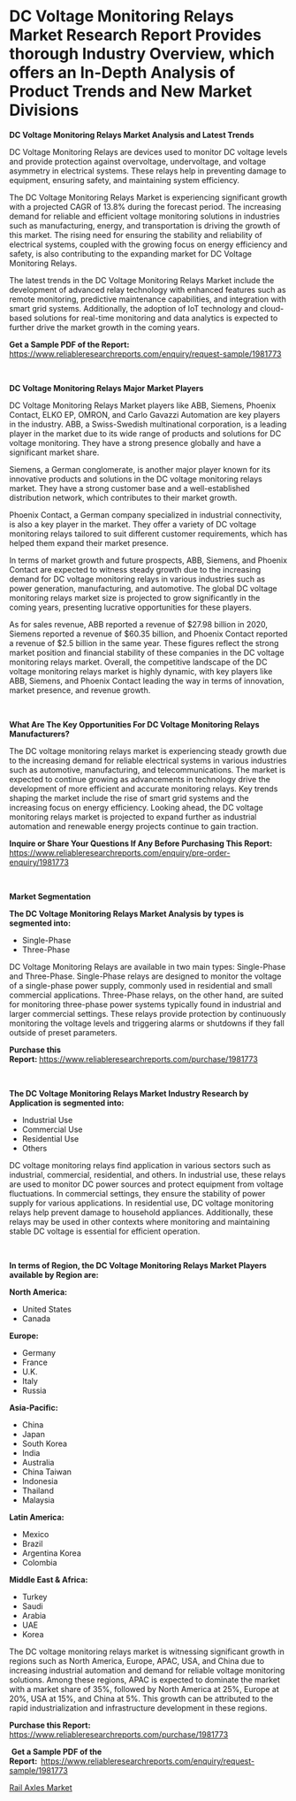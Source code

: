 <p><h1>DC Voltage Monitoring Relays Market Research Report Provides thorough Industry Overview, which offers an In-Depth Analysis of Product Trends and New Market Divisions</h1></p><p><strong>DC Voltage Monitoring Relays Market Analysis and Latest Trends</strong></p>
<p><p>DC Voltage Monitoring Relays are devices used to monitor DC voltage levels and provide protection against overvoltage, undervoltage, and voltage asymmetry in electrical systems. These relays help in preventing damage to equipment, ensuring safety, and maintaining system efficiency. </p><p>The DC Voltage Monitoring Relays Market is experiencing significant growth with a projected CAGR of 13.8% during the forecast period. The increasing demand for reliable and efficient voltage monitoring solutions in industries such as manufacturing, energy, and transportation is driving the growth of this market. The rising need for ensuring the stability and reliability of electrical systems, coupled with the growing focus on energy efficiency and safety, is also contributing to the expanding market for DC Voltage Monitoring Relays.</p><p>The latest trends in the DC Voltage Monitoring Relays Market include the development of advanced relay technology with enhanced features such as remote monitoring, predictive maintenance capabilities, and integration with smart grid systems. Additionally, the adoption of IoT technology and cloud-based solutions for real-time monitoring and data analytics is expected to further drive the market growth in the coming years.</p></p>
<p><strong>Get a Sample PDF of the Report:&nbsp;</strong> <a href="https://www.reliableresearchreports.com/enquiry/request-sample/1981773">https://www.reliableresearchreports.com/enquiry/request-sample/1981773</a></p>
<p>&nbsp;</p>
<p><strong>DC Voltage Monitoring Relays Major Market Players</strong></p>
<p><p>DC Voltage Monitoring Relays Market players like ABB, Siemens, Phoenix Contact, ELKO EP, OMRON, and Carlo Gavazzi Automation are key players in the industry. ABB, a Swiss-Swedish multinational corporation, is a leading player in the market due to its wide range of products and solutions for DC voltage monitoring. They have a strong presence globally and have a significant market share.</p><p>Siemens, a German conglomerate, is another major player known for its innovative products and solutions in the DC voltage monitoring relays market. They have a strong customer base and a well-established distribution network, which contributes to their market growth.</p><p>Phoenix Contact, a German company specialized in industrial connectivity, is also a key player in the market. They offer a variety of DC voltage monitoring relays tailored to suit different customer requirements, which has helped them expand their market presence.</p><p>In terms of market growth and future prospects, ABB, Siemens, and Phoenix Contact are expected to witness steady growth due to the increasing demand for DC voltage monitoring relays in various industries such as power generation, manufacturing, and automotive. The global DC voltage monitoring relays market size is projected to grow significantly in the coming years, presenting lucrative opportunities for these players.</p><p>As for sales revenue, ABB reported a revenue of $27.98 billion in 2020, Siemens reported a revenue of $60.35 billion, and Phoenix Contact reported a revenue of $2.5 billion in the same year. These figures reflect the strong market position and financial stability of these companies in the DC voltage monitoring relays market. Overall, the competitive landscape of the DC voltage monitoring relays market is highly dynamic, with key players like ABB, Siemens, and Phoenix Contact leading the way in terms of innovation, market presence, and revenue growth.</p></p>
<p>&nbsp;</p>
<p><strong>What Are The Key Opportunities For DC Voltage Monitoring Relays Manufacturers?</strong></p>
<p><p>The DC voltage monitoring relays market is experiencing steady growth due to the increasing demand for reliable electrical systems in various industries such as automotive, manufacturing, and telecommunications. The market is expected to continue growing as advancements in technology drive the development of more efficient and accurate monitoring relays. Key trends shaping the market include the rise of smart grid systems and the increasing focus on energy efficiency. Looking ahead, the DC voltage monitoring relays market is projected to expand further as industrial automation and renewable energy projects continue to gain traction.</p></p>
<p><strong>Inquire or Share Your Questions If Any Before Purchasing This Report:</strong> <a href="https://www.reliableresearchreports.com/enquiry/pre-order-enquiry/1981773">https://www.reliableresearchreports.com/enquiry/pre-order-enquiry/1981773</a></p>
<p>&nbsp;</p>
<p><strong>Market Segmentation</strong></p>
<p><strong>The DC Voltage Monitoring Relays Market Analysis by types is segmented into:</strong></p>
<p><ul><li>Single-Phase</li><li>Three-Phase</li></ul></p>
<p><p>DC Voltage Monitoring Relays are available in two main types: Single-Phase and Three-Phase. Single-Phase relays are designed to monitor the voltage of a single-phase power supply, commonly used in residential and small commercial applications. Three-Phase relays, on the other hand, are suited for monitoring three-phase power systems typically found in industrial and larger commercial settings. These relays provide protection by continuously monitoring the voltage levels and triggering alarms or shutdowns if they fall outside of preset parameters.</p></p>
<p><strong>Purchase this Report:&nbsp;</strong><a href="https://www.reliableresearchreports.com/purchase/1981773">https://www.reliableresearchreports.com/purchase/1981773</a></p>
<p>&nbsp;</p>
<p><strong>The DC Voltage Monitoring Relays Market Industry Research by Application is segmented into:</strong></p>
<p><ul><li>Industrial Use</li><li>Commercial Use</li><li>Residential Use</li><li>Others</li></ul></p>
<p><p>DC voltage monitoring relays find application in various sectors such as industrial, commercial, residential, and others. In industrial use, these relays are used to monitor DC power sources and protect equipment from voltage fluctuations. In commercial settings, they ensure the stability of power supply for various applications. In residential use, DC voltage monitoring relays help prevent damage to household appliances. Additionally, these relays may be used in other contexts where monitoring and maintaining stable DC voltage is essential for efficient operation.</p></p>
<p>&nbsp;</p>
<p><strong>In terms of Region, the DC Voltage Monitoring Relays Market Players available by Region are:</strong></p>
<p>
    <p> <strong> North America: </strong>
        <ul>
            <li>United States</li>
            <li>Canada</li>
        </ul>
        </p> 
    <p> <strong> Europe: </strong>
        <ul>
            <li>Germany</li>
            <li>France</li>
            <li>U.K.</li>
            <li>Italy</li>
            <li>Russia</li>
        </ul>
        </p> 
    <p> <strong> Asia-Pacific: </strong>
        <ul>
            <li>China</li>
            <li>Japan</li>
            <li>South Korea</li>
            <li>India</li>
            <li>Australia</li>
            <li>China Taiwan</li>
            <li>Indonesia</li>
            <li>Thailand</li>
            <li>Malaysia</li>
        </ul>
        </p> 
    <p> <strong> Latin America: </strong>
        <ul>
            <li>Mexico</li>
            <li>Brazil</li>
            <li>Argentina Korea</li>
            <li>Colombia</li>
        </ul>
        </p> 
    <p> <strong> Middle East & Africa: </strong>
        <ul>
            <li>Turkey</li>
            <li>Saudi</li>
            <li>Arabia</li>
            <li>UAE</li>
            <li>Korea</li>
        </ul>
    </p>
    </p>
<p><p>The DC voltage monitoring relays market is witnessing significant growth in regions such as North America, Europe, APAC, USA, and China due to increasing industrial automation and demand for reliable voltage monitoring solutions. Among these regions, APAC is expected to dominate the market with a market share of 35%, followed by North America at 25%, Europe at 20%, USA at 15%, and China at 5%. This growth can be attributed to the rapid industrialization and infrastructure development in these regions.</p></p>
<p><strong>Purchase this Report: </strong><a href="https://www.reliableresearchreports.com/purchase/1981773">https://www.reliableresearchreports.com/purchase/1981773</a></p>
<p>&nbsp;<strong>Get a Sample PDF of the Report:&nbsp;&nbsp;</strong><a href="https://www.reliableresearchreports.com/enquiry/request-sample/1981773">https://www.reliableresearchreports.com/enquiry/request-sample/1981773</a></p>
<p><strong></strong></p>
<p><p><a href="https://copper-carbon-84f.notion.site/Rail-Axles-Market-Size-Market-Trends-and-Growth-Outlook-forecasted-for-period-from-2024-to-2031-082bc4b69c1a4eb6beb83197eaeccea7">Rail Axles Market</a></p></p>